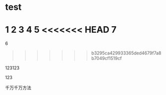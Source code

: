 # test
1
2
3
4
5
<<<<<<< HEAD
7
=======
6
>>>>>>> b3295ca429933365ded4679f7a8b7049cf1519cf

123123

123

千万千万方法
